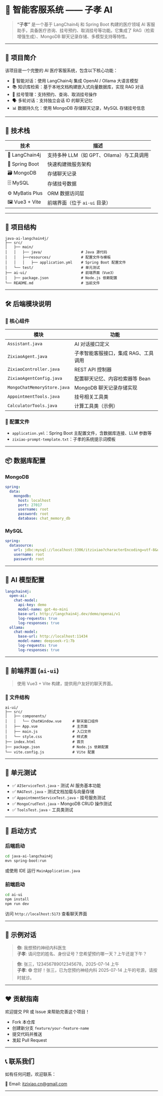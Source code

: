 # 🏥 智能客服系统 —— 子孝 AI

> **“子孝”** 是一个基于 LangChain4j 和 Spring Boot 构建的医疗领域 AI 客服助手，具备医疗咨询、挂号预约、取消挂号等功能。它集成了 RAG（检索增强生成）、MongoDB 聊天记录存储、多模型支持等特性。

---

## 🚀 项目简介

该项目是一个完整的 AI 医疗客服系统，包含以下核心功能：

- 💬 智能对话：使用 LangChain4j 集成 OpenAI / Ollama 大语言模型
- 📚 知识库检索：基于本地文档构建嵌入式向量数据库，实现 RAG 对话
- 🧾 挂号管理：支持预约、查询、取消挂号操作
- 🗣️ 多轮对话：支持独立会话 ID 的聊天记忆
- 📊 数据持久化：使用 MongoDB 存储聊天记录，MySQL 存储挂号信息

---

## 🧩 技术栈

| 技术 | 描述 |
|------|------|
| 🧠 LangChain4j | 支持多种 LLM（如 GPT、Ollama）与工具调用 |
| 🌱 Spring Boot | 快速构建微服务架构 |
| 🗃️ MongoDB | 存储聊天记录 |
| 🗄️ MySQL | 存储挂号数据 |
| ⚙️ MyBatis Plus | ORM 数据访问层 |
| 🖼️ Vue3 + Vite | 前端界面（位于 `ai-ui` 目录） |

---

## 📁 项目结构

```
java-ai-langchain4j/
├── src/
│   ├── main/
│   │   ├── java/                  # Java 源代码
│   │   ├──resources/              # 配置文件与模板
│   │   │   ├── application.yml    # Spring Boot 配置文件
│   └── test/                      # 单元测试
├── ai-ui/                         # 前端界面（Vue3）
│   ├── package.json               # Node.js 依赖配置
└── README.md                      # 当前文件

```


---

## 🛠️ 后端模块说明

### 🔧 核心组件

| 模块 | 功能 |
|------|------|
| `Assistant.java` | AI 对话接口定义 |
| `ZixiaoAgent.java` | 子孝智能客服接口，集成 RAG、工具调用 |
| `ZixiaoController.java` | REST API 控制器 |
| `ZixiaoAgentConfig.java` | 配置聊天记忆、内容检索器等 Bean |
| `MongoChatMemoryStore.java` | MongoDB 聊天记录存储实现 |
| `AppointmentTools.java` | 挂号相关工具类 |
| `CalculatorTools.java` | 计算工具类（示例） |

### 📁 配置文件

- `application.yml`：Spring Boot 主配置文件，含数据库连接、LLM 参数等
- `zixiao-prompt-template.txt`：子孝的系统提示词模板

---

## 📦 数据库配置

### MongoDB

```yaml
spring:
  data:
    mongodb:
      host: localhost
      port: 27017
      username: root
      password: root
      database: chat_memory_db
```


### MySQL

```yaml
spring:
  datasource:
    url: jdbc:mysql://localhost:3306/itzixiao?characterEncoding=utf-8&useSSL=false
    username: root
    password: root
```


---

## 🤖 AI 模型配置

```yaml
langchain4j:
  open-ai:
    chat-model:
      api-key: demo
      model-name: gpt-4o-mini
      base-url: http://langchain4j.dev/demo/openai/v1
      log-requests: true
      log-responses: true
  ollama:
    chat-model:
      base-url: http://localhost:11434
      model-name: deepseek-r1:7b
      log-requests: true
      log-responses: true
```


---

## 📲 前端界面 (`ai-ui`)

> 使用 Vue3 + Vite 构建，提供用户友好的聊天界面。

### 📁 文件结构

```
ai-ui/
├── src/
│   ├── components/
│   │   └── ChatWindow.vue     # 聊天窗口组件
│   ├── App.vue                # 主页面
│   ├── main.js                # 入口文件
│   └── style.css              # 样式表
├── index.html                 # 首页
├── package.json               # Node.js 依赖配置
└── vite.config.js             # Vite 配置
```


---

## 🧪 单元测试

- ✅ `AIServiceTest.java` - 测试 AI 服务基本功能
- ✅ `RAGTest.java` - 测试文档加载与向量存储
- ✅ `AppointmentServiceTest.java` - 挂号服务测试
- ✅ `MongoCrudTest.java` - MongoDB CRUD 操作测试
- ✅ `ToolsTest.java` - 工具类测试

---

## 🧰 启动方式

### 后端启动

```bash
cd java-ai-langchain4j
mvn spring-boot:run
```


或使用 IDE 运行 `MainApplication.java`

### 前端启动

```bash
cd ai-ui
npm install
npm run dev
```


访问 `http://localhost:5173` 查看聊天界面

---

## 📝 示例对话

> **你**: 我想预约神经内科医生  
> **子孝**: 请问您的姓名、身份证号？您希望预约哪一天？上午还是下午？

> **你**: 张三，123456789012345678，2025-07-14 上午  
> **子孝**: 🟢 您好！张三，已为您预约神经内科 2025-07-14 上午的号源，请按时就诊。

---

## ❤️ 贡献指南

欢迎提交 PR 或 Issue 来帮助完善这个项目！

- Fork 本仓库
- 创建新分支 `feature/your-feature-name`
- 提交代码并推送
- 发起 Pull Request

---

## 📞 联系我们

如有任何问题，欢迎联系：

📧 Email: itzixiao.cn@gmail.com

---
